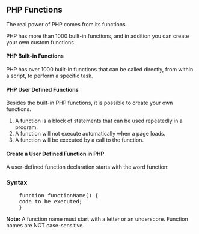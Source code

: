 PHP Functions
-------------------
The real power of PHP comes from its functions.

PHP has more than 1000 built-in functions, and in addition you can create your own custom functions.

<h4>PHP Built-in Functions</h4>
PHP has over 1000 built-in functions that can be called directly, from within a script, to perform a specific task.

<h4>PHP User Defined Functions</h4>
Besides the built-in PHP functions, it is possible to create your own functions.

1. A function is a block of statements that can be used repeatedly in a program.
2. A function will not execute automatically when a page loads.
3. A function will be executed by a call to the function.

<h4>Create a User Defined Function in PHP</h4>
A user-defined function declaration starts with the word function:

<h3>Syntax</h3>
<pre>
    function functionName() {
    code to be executed;
    }
</pre>

<strong>Note:</strong> A function name must start with a letter or an underscore. Function names are NOT case-sensitive.

